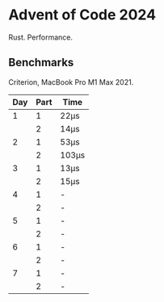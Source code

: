 # Advent of Code 2024

Rust. Performance.

## Benchmarks

Criterion, MacBook Pro M1 Max 2021.

| Day | Part | Time  |
|-----|------|-------|
| 1   | 1    | 22µs  |
|     | 2    | 14µs  |
| 2   | 1    | 53µs  |
|     | 2    | 103µs |
| 3   | 1    | 13µs  |
|     | 2    | 15µs  |
| 4   | 1    | -     |
|     | 2    | -     |
| 5   | 1    | -     |
|     | 2    | -     |
| 6   | 1    | -     |
|     | 2    | -     |
| 7   | 1    | -     |
|     | 2    | -     |
